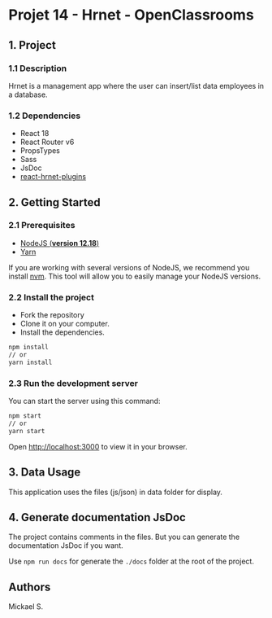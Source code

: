 # Projet 14 - Hrnet - OpenClassrooms
 
## 1. Project

### 1.1 Description

Hrnet is a management app where the user can insert/list data employees in a database.

### 1.2 Dependencies

* React 18
* React Router v6
* PropsTypes
* Sass
* JsDoc
* [react-hrnet-plugins](https://github.com/mickasmt/react-hrnet-plugins)

## 2. Getting Started

### 2.1 Prerequisites

- [NodeJS (**version 12.18**)](https://nodejs.org/en/)
- [Yarn](https://yarnpkg.com/)

If you are working with several versions of NodeJS, we recommend you install [nvm](https://github.com/nvm-sh/nvm). This tool will allow you to easily manage your NodeJS versions.

### 2.2 Install the project

- Fork the repository
- Clone it on your computer.
- Install the dependencies.
```bash
npm install
// or
yarn install
```


### 2.3 Run the development server

You can start the server using this command:

```bash
npm start
// or
yarn start
```

Open [http://localhost:3000](http://localhost:3000) to view it in your browser.

## 3. Data Usage

This application uses the files (js/json) in data folder for display.

## 4. Generate documentation JsDoc

The project contains comments in the files. 
But you can generate the documentation JsDoc if you want.

Use `npm run docs` for generate the `./docs` folder at the root of the project.

## Authors

Mickael S.